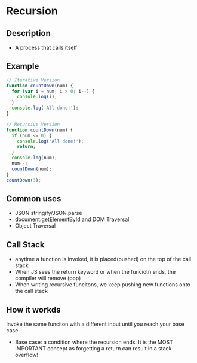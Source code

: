 # Recursion

## Description

- A process that calls itself

## Example

```javascript
// Iterative Version
function countDown(num) {
  for (var i = num; i > 0; i--) {
    console.log(i);
  }
  console.log('All done!');
}

// Recursive Version
function countDown(num) {
  if (num <= 0) {
    console.log('All done!');
    return;
  }
  console.log(num);
  num--;
  countDown(num);
}
countDown(3);
```

## Common uses

- JSON.stringify/JSON.parse
- document.getElementById and DOM Traversal
- Object Traversal

## Call Stack

- anytime a function is invoked, it is placed(pushed) on the top of the call stack
- When JS sees the return keyword or when the funciotn ends, the compiler will remove (pop)
- When writing recursive funcitons, we keep pushing new functions onto the call stack

## How it workds

Invoke the same funciton with a different input until you reach your base case.

- Base case: a condition where the recursion ends. It is the MOST IMPORTANT concept as forgetting a return can result
  in a stack overflow!
